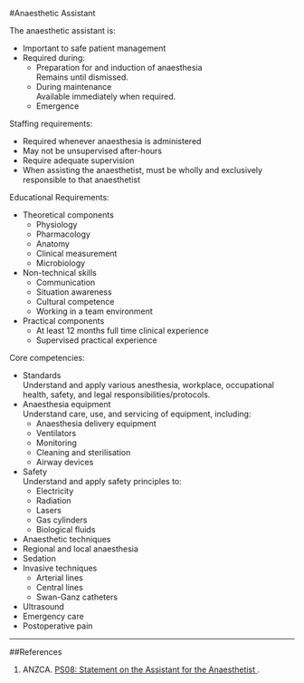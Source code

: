 #Anaesthetic Assistant

The anaesthetic assistant is:
* Important to safe patient management
* Required during:
	* Preparation for and induction of anaesthesia  
	Remains until dismissed.
	* During maintenance  
	Available immediately when required.
	* Emergence


Staffing requirements:
* Required whenever anaesthesia is administered
* May not be unsupervised after-hours
* Require adequate supervision
* When assisting the anaesthetist, must be wholly and exclusively responsible to that anaesthetist

Educational Requirements:
* Theoretical components
	* Physiology
	* Pharmacology
	* Anatomy
	* Clinical measurement
	* Microbiology
* Non-technical skills
	* Communication
	* Situation awareness
	* Cultural competence
	* Working in a team environment
* Practical components
	* At least 12 months full time clinical experience
	* Supervised practical experience

Core competencies:
* Standards  
Understand and apply various anesthesia, workplace, occupational health, safety, and legal responsibilities/protocols.
* Anaesthesia equipment  
Understand care, use, and servicing of equipment, including:
	* Anaesthesia delivery equipment
	* Ventilators
	* Monitoring
	* Cleaning and sterilisation
	* Airway devices
* Safety  
Understand and apply safety principles to:
	* Electricity
	* Radiation
	* Lasers
	* Gas cylinders
	* Biological fluids
* Anaesthetic techniques
* Regional and local anaesthesia
* Sedation
* Invasive techniques
	* Arterial lines
	* Central lines
	* Swan-Ganz catheters
* Ultrasound
* Emergency care
* Postoperative pain

---
##References
1. ANZCA. [PS08: Statement on the Assistant for the Anaesthetist ](http://www.anzca.edu.au/documents/ps08-2015-statement-on-the-assistant-for-the-anaes.pdf).